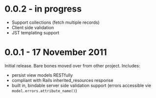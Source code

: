 # 0.0.2 - in progress

- Support collections (fetch multiple records)
- Client side validation
- JST templating support

# 0.0.1 - 17 November 2011
Initial release. Bare bones moved over from other project. Includes:

- persist view models RESTfully
- compliant with Rails inherited_resources response
- built in, bindable server side validation support (errors accessible vie `model.errors.attribute_name()`)

